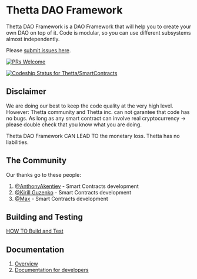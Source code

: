 # Thetta DAO Framework 

Thetta DAO Framework is a DAO Framework that will help you to create your own DAO on top of it.
Code is modular, so you can use different subsystems almost independently.

Please [submit issues here](https://github.com/Thetta/Thetta-DAO-Framework/projects/1).

[![PRs Welcome](https://img.shields.io/badge/PRs-welcome-brightgreen.svg?style=flat-square)](http://makeapullrequest.com)

[ ![Codeship Status for Thetta/SmartContracts](https://app.codeship.com/projects/f1b38150-b26e-0135-0584-462fcae7d1c8/status?branch=master)](https://app.codeship.com/projects/258076)

## Disclaimer 

We are doing our best to keep the code quality at the very high level.
However: Thetta community and Thetta inc. can not garantee that code has no bugs. As long as any smart contract can involve real cryptocurrency -> please double check that you know what you are doing. 

Thetta DAO Framework CAN LEAD TO the monetary loss. Thetta has no liabilities.

## The Community

Our thanks go to these people:

1. [@AnthonyAkentiev](https://github.com/AnthonyAkentiev) - Smart Contracts development
1. [@Kirill Guzenko](https://github.com/enkogu) - Smart Contracts development
1. [@Max](https://github.com/mosg) - Smart Contracts development 

## Building and Testing  

[HOW TO Build and Test](DEVELOPMENT.md)

## Documentation

1. [Overview](https://docs.google.com/document/d/1VG0-zY9Jn6FA21IJuVEt2voDQkBQN6B_uyKZWjb9hSM/edit?usp=sharing)
1. [Documentation for developers](https://docs.google.com/document/d/1wFuN57WEuK7BxZ24GrPL3Di_YqUoD25ORVitDHKQ7cU/edit?usp=sharing)
